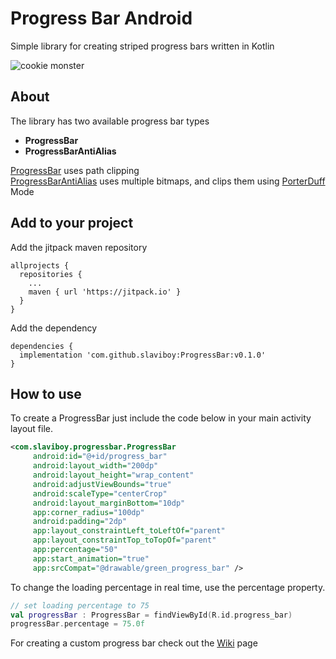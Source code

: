 # Progress Bar Android
Simple library for creating striped progress bars written in Kotlin

![cookie monster](https://github.com/slaviboy/ProgressBar/blob/master/screens/home.gif)

## About
The library has two available progress bar types
* **ProgressBar**
* **ProgressBarAntiAlias**

[ProgressBar](https://github.com/slaviboy/ProgressBar/wiki#progressbar) uses path clipping     
[ProgressBarAntiAlias](https://github.com/slaviboy/ProgressBar/wiki#progressbarantialias) uses multiple bitmaps, and clips them using [PorterDuff](https://developer.android.com/reference/android/graphics/PorterDuff.Mode) Mode


## Add to your project
Add the jitpack maven repository
```
allprojects {
  repositories {
    ...
    maven { url 'https://jitpack.io' }
  }
}
``` 
Add the dependency
```
dependencies {
  implementation 'com.github.slaviboy:ProgressBar:v0.1.0'
}
```

## How to use
 
To create a ProgressBar just include the code below in your main activity layout file.
```xml
<com.slaviboy.progressbar.ProgressBar
     android:id="@+id/progress_bar"
     android:layout_width="200dp"
     android:layout_height="wrap_content"
     android:adjustViewBounds="true"
     android:scaleType="centerCrop"
     android:layout_marginBottom="10dp"
     app:corner_radius="100dp"
     android:padding="2dp"
     app:layout_constraintLeft_toLeftOf="parent"
     app:layout_constraintTop_toTopOf="parent"
     app:percentage="50"
     app:start_animation="true"
     app:srcCompat="@drawable/green_progress_bar" />
```

   
To change the loading percentage in real time, use the percentage property.
```Kotlin
// set loading percentage to 75
val progressBar : ProgressBar = findViewById(R.id.progress_bar)
progressBar.percentage = 75.0f

```

For creating a custom progress bar check out the [Wiki](https://github.com/slaviboy/ProgressBar/wiki) page

